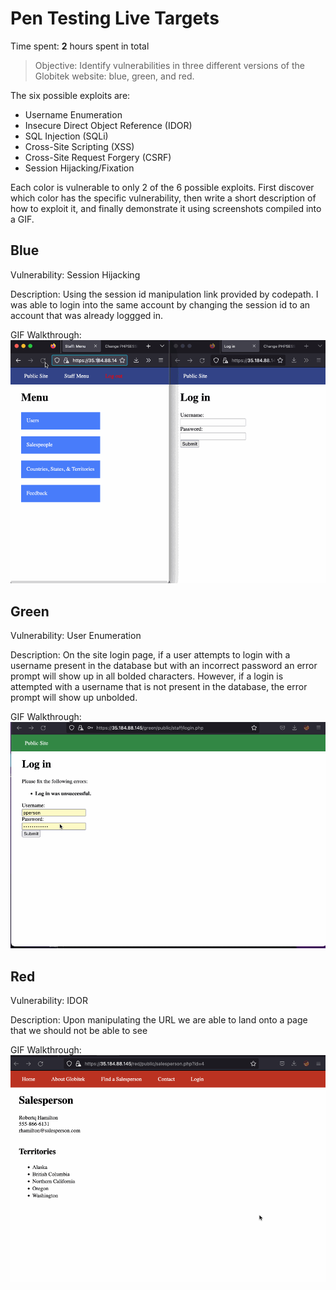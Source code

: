 # Pen Testing Live Targets

Time spent: **2** hours spent in total

> Objective: Identify vulnerabilities in three different versions of the Globitek website: blue, green, and red.

The six possible exploits are:

* Username Enumeration
* Insecure Direct Object Reference (IDOR)
* SQL Injection (SQLi)
* Cross-Site Scripting (XSS)
* Cross-Site Request Forgery (CSRF)
* Session Hijacking/Fixation

Each color is vulnerable to only 2 of the 6 possible exploits. First discover which color has the specific vulnerability, then write a short description of how to exploit it, and finally demonstrate it using screenshots compiled into a GIF.

## Blue

Vulnerability: Session Hijacking

Description: Using the session id manipulation link provided by codepath. I was able to login into the same account by changing the session id to an account that was already loggged in.

GIF Walkthrough: <img src='https://github.com/Ybrahm22/Pen-Testing-Live-Targets/blob/main/Blue_SessionHijacking.gif' title='Session Hijack' width='' alt='Session Hijack' />


## Green

Vulnerability: User Enumeration

Description: On the site login page, if a user attempts to login with a username present in the database but with an incorrect password an error prompt will show up in all bolded characters. However, if a login is attempted with a username that is not present in the database, the error prompt will show up unbolded. 

GIF Walkthrough: <img src='https://github.com/Ybrahm22/Pen-Testing-Live-Targets/blob/main/Green_UserEnumeration.gif' title='User Enumeration' width='' alt='User Enumeration' />



## Red

Vulnerability: IDOR

Description: Upon manipulating the URL we are able to land onto a page that we should not be able to see

GIF Walkthrough: <img src='https://github.com/Ybrahm22/Pen-Testing-Live-Targets/blob/main/Red_Idor.gif' title='IDOR' width='' alt='IDOR' />






